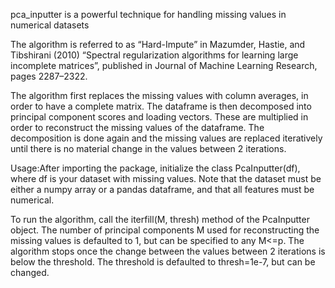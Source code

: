pca_inputter is a powerful technique for handling missing values in numerical datasets

The algorithm is referred to as “Hard-Impute” in Mazumder, Hastie, and Tibshirani (2010) “Spectral 
regularization algorithms for learning large incomplete matrices”, published in Journal of Machine 
Learning Research, pages 2287–2322. 

The algorithm first replaces the missing values with column averages, in order to have a complete matrix.
The dataframe is then decomposed into principal component scores and loading vectors. These are multiplied 
in order to reconstruct the missing values of the dataframe. The decomposition is done again and the 
missing values are replaced iteratively until there is no material change in the values between 2 iterations.

Usage:After importing the package, initialize the class PcaInputter(df), where df is your dataset with missing 
values. Note that the dataset must be either a numpy array or a pandas dataframe, and that all features must
be numerical.

To run the algorithm, call the iterfill(M, thresh) method of the PcaInputter object.
The number of principal components M used for reconstructing the missing values is defaulted to 1, but can be
specified to any M<=p. The algorithm stops once the change between the values between 2 iterations is below 
the threshold. The threshold is defaulted to thresh=1e-7, but can be changed.
